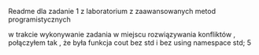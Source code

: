 Readme dla zadanie 1 z laboratorium z zaawansowanych metod programistycznych

w trakcie wykonywanie zadania w miejscu rozwiązywania konfliktów , połączyłem tak , że była funkcja cout bez std i bez using namespace std;
5
